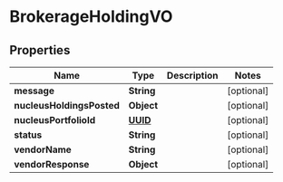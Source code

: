 
# BrokerageHoldingVO

## Properties
Name | Type | Description | Notes
------------ | ------------- | ------------- | -------------
**message** | **String** |  |  [optional]
**nucleusHoldingsPosted** | **Object** |  |  [optional]
**nucleusPortfolioId** | [**UUID**](UUID.md) |  |  [optional]
**status** | **String** |  |  [optional]
**vendorName** | **String** |  |  [optional]
**vendorResponse** | **Object** |  |  [optional]



